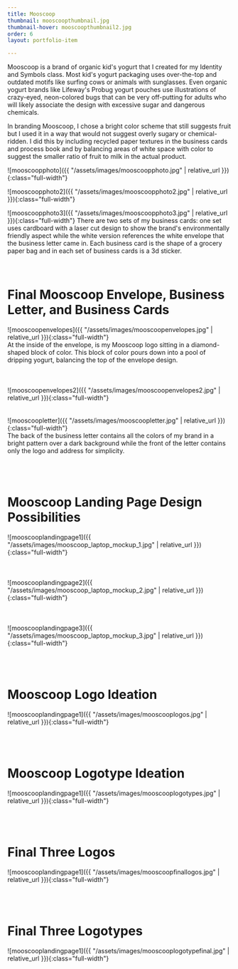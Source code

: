 ```yaml
---
title: Mooscoop
thumbnail: mooscoopthumbnail.jpg
thumbnail-hover: mooscoopthumbnail2.jpg
order: 6
layout: portfolio-item

---
```


Mooscoop is a brand of organic kid's yogurt that I created for my Identity and Symbols class. Most kid's yogurt packaging uses over-the-top and outdated motifs like surfing cows or animals with sunglasses. Even organic yogurt brands like Lifeway's Probug yogurt pouches use illustrations of crazy-eyed, neon-colored bugs that can be very off-putting for adults who will likely associate the design with excessive sugar and dangerous chemicals.

In branding Mooscoop, I chose a bright color scheme that still suggests fruit but I used it in a way that would not suggest overly sugary or chemical-ridden. I did this by including recycled paper textures in the business cards and process book and by balancing areas of white space with color to suggest the smaller ratio of fruit to milk in the actual product.



![mooscoopphoto]({{ "/assets/images/mooscoopphoto.jpg" | relative_url }}){:class="full-width"}

![mooscoopphoto2]({{ "/assets/images/mooscoopphoto2.jpg" | relative_url }}){:class="full-width"}

![mooscoopphoto3]({{ "/assets/images/mooscoopphoto3.jpg" | relative_url }}){:class="full-width"}
There are two sets of my business cards: one set uses cardboard with a laser cut design to show the brand's environmentally friendly aspect while the white version references the white envelope that the business letter came in. Each business card is the shape of a grocery paper bag and in each set of business cards is a 3d sticker.
<br><br><br>



<h1>Final Mooscoop Envelope, Business Letter, and Business Cards</h1>
![mooscoopenvelopes]({{ "/assets/images/mooscoopenvelopes.jpg" | relative_url }}){:class="full-width"}
<br>
At the inside of the envelope, is my Mooscoop logo sitting in a diamond-shaped block of color. This block of color pours down into a pool of dripping yogurt, balancing the top of the envelope design.
<br><br><br><br>
![mooscoopenvelopes2]({{ "/assets/images/mooscoopenvelopes2.jpg" | relative_url }}){:class="full-width"}
<br><br><br>
![mooscoopletter]({{ "/assets/images/mooscoopletter.jpg" | relative_url }}){:class="full-width"}
<br>
The back of the business letter contains all the colors of my brand in a bright pattern over a dark background while the front of the letter contains only the logo and address for simplicity.
<br><br><br><br>

<h1>Mooscoop Landing Page Design Possibilities</h1>
![mooscooplandingpage1]({{ "/assets/images/mooscoop_laptop_mockup_1.jpg" | relative_url }}){:class="full-width"}
<br><br><br><br>
![mooscooplandingpage2]({{ "/assets/images/mooscoop_laptop_mockup_2.jpg" | relative_url }}){:class="full-width"}
<br><br><br><br>
![mooscooplandingpage3]({{ "/assets/images/mooscoop_laptop_mockup_3.jpg" | relative_url }}){:class="full-width"}
<br><br><br><br>
<h1>Mooscoop Logo Ideation</h1>
![mooscooplandingpage1]({{ "/assets/images/mooscooplogos.jpg" | relative_url }}){:class="full-width"}
<br><br><br><br>
<h1>Mooscoop Logotype Ideation</h1>
![mooscooplandingpage1]({{ "/assets/images/mooscooplogotypes.jpg" | relative_url }}){:class="full-width"}
<br><br><br><br>
<h1>Final Three Logos</h1>
![mooscooplandingpage1]({{ "/assets/images/mooscoopfinallogos.jpg" | relative_url }}){:class="full-width"}
<br><br><br><br>
<h1>Final Three Logotypes</h1>
![mooscooplandingpage1]({{ "/assets/images/mooscooplogotypefinal.jpg" | relative_url }}){:class="full-width"}
<br><br><br><br>


<!--<h1>Business Set Rough Drafts</h1>
![mooscoopdraft1]({{ "/assets/images/mooscoopdraft1.jpg" | relative_url }}){:class="full-width"}
In this draft, I combined three bright colors in a playful, dripping effect to reflect the yogurt the brand would sell.
<br>
![mooscoopdraft2]({{ "/assets/images/mooscoopdraft2.jpg" | relative_url }}){:class="full-width"}
This design focuses on a mature look with its monochromatic color scheme. The design wasn't chosen because its didn't communicate the dairy aspect of the brand.
<br>
![mooscoopdraft3]({{ "/assets/images/mooscoopdraft3.jpg" | relative_url }}){:class="full-width"}
This theme focuses on the organic aspect of the brand with its use of earthly colors and "organic" shapes.-->
